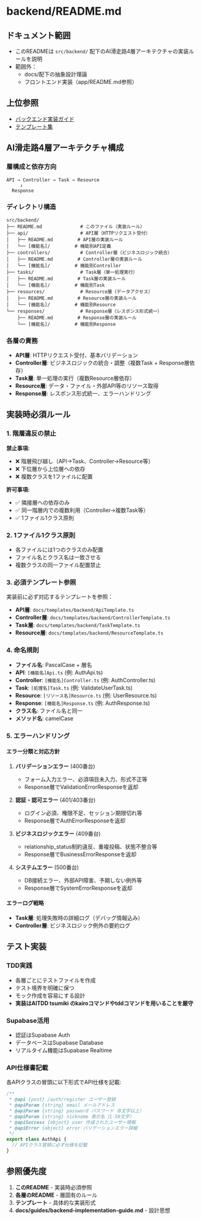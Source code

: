 # backend/README.md

## ドキュメント範囲
- このREADMEは `src/backend/` 配下のAI滑走路4層アーキテクチャの実装ルールを説明
- 範囲外：
  - docs/配下の抽象設計理論
  - フロントエンド実装（app/README.md参照）

## 上位参照
- [バックエンド実装ガイド](../../docs/guides/backend-implementation-guide.md)
- [テンプレート集](../../docs/templates/backend/)

## AI滑走路4層アーキテクチャ構成

### 層構成と依存方向
```
API → Controller → Task → Resource
     ↓
  Response
```

### ディレクトリ構造
```
src/backend/
├── README.md              # このファイル（実装ルール）
├── api/                   # API層（HTTPリクエスト受付）
│   ├── README.md         # API層の実装ルール
│   └── [機能名]/         # 機能別API定義
├── controllers/           # Controller層（ビジネスロジック統合）
│   ├── README.md         # Controller層の実装ルール
│   └── [機能名]/         # 機能別Controller
├── tasks/                 # Task層（単一処理実行）
│   ├── README.md         # Task層の実装ルール
│   └── [機能名]/         # 機能別Task
├── resources/             # Resource層（データアクセス）
│   ├── README.md         # Resource層の実装ルール
│   └── [機能名]/         # 機能別Resource
└── responses/             # Response層（レスポンス形式統一）
    ├── README.md         # Response層の実装ルール
    └── [機能名]/         # 機能別Response
```

### 各層の責務
- **API層**: HTTPリクエスト受付、基本バリデーション
- **Controller層**: ビジネスロジックの統合・調整（複数Task + Response層依存）
- **Task層**: 単一処理の実行（複数Resource層依存）
- **Resource層**: データ・ファイル・外部API等のリソース取得
- **Response層**: レスポンス形式統一、エラーハンドリング

## 実装時必須ルール

### 1. 階層違反の禁止
**禁止事項:**
- ❌ 階層飛び越し（API→Task、Controller→Resource等）
- ❌ 下位層から上位層への依存
- ❌ 複数クラスを1ファイルに配置

**許可事項:**
- ✅ 隣接層への依存のみ
- ✅ 同一階層内での複数利用（Controller→複数Task等）
- ✅ 1ファイル1クラス原則

### 2. 1ファイル1クラス原則
- 各ファイルには1つのクラスのみ配置
- ファイル名とクラス名は一致させる
- 複数クラスの同一ファイル配置禁止

### 3. 必須テンプレート参照
実装前に必ず対応するテンプレートを参照：
- **API層**: `docs/templates/backend/ApiTemplate.ts`
- **Controller層**: `docs/templates/backend/ControllerTemplate.ts`
- **Task層**: `docs/templates/backend/TaskTemplate.ts`
- **Resource層**: `docs/templates/backend/ResourceTemplate.ts`

### 4. 命名規則
- **ファイル名**: PascalCase + 層名
- **API**: `[機能名]Api.ts` (例: AuthApi.ts)
- **Controller**: `[機能名]Controller.ts` (例: AuthController.ts)
- **Task**: `[処理名]Task.ts` (例: ValidateUserTask.ts)
- **Resource**: `[リソース名]Resource.ts` (例: UserResource.ts)
- **Response**: `[機能名]Response.ts` (例: AuthResponse.ts)
- **クラス名**: ファイル名と同一
- **メソッド名**: camelCase

### 5. エラーハンドリング
#### エラー分類と対応方針
1. **バリデーションエラー** (400番台)
   - フォーム入力エラー、必須項目未入力、形式不正等
   - Response層でValidationErrorResponseを返却

2. **認証・認可エラー** (401/403番台)
   - ログイン必須、権限不足、セッション期限切れ等
   - Response層でAuthErrorResponseを返却

3. **ビジネスロジックエラー** (409番台)
   - relationship_status制約違反、重複投稿、状態不整合等
   - Response層でBusinessErrorResponseを返却

4. **システムエラー** (500番台)
   - DB接続エラー、外部API障害、予期しない例外等
   - Response層でSystemErrorResponseを返却

#### エラーログ戦略
- **Task層**: 処理失敗時の詳細ログ（デバッグ情報込み）
- **Controller層**: ビジネスロジック例外の要約ログ

## テスト実装
### TDD実践
- 各層ごとにテストファイルを作成
- テスト境界を明確に保つ
- モック作成を容易にする設計
- **実装はAITDD tsumiki のkairoコマンドやtddコマンドを用いることを厳守**

### Supabase活用
- 認証はSupabase Auth
- データベースはSupabase Database
- リアルタイム機能はSupabase Realtime

### API仕様書記載
各APIクラスの冒頭に以下形式でAPI仕様を記載:
```typescript
/**
 * @api {post} /auth/register ユーザー登録
 * @apiParam {string} email メールアドレス
 * @apiParam {string} password パスワード（8文字以上）
 * @apiParam {string} nickname 表示名（1-50文字）
 * @apiSuccess {object} user 作成されたユーザー情報
 * @apiError {object} error バリデーションエラー詳細
 */
export class AuthApi {
  // APIクラス冒頭に必ず仕様を記載
}
```

## 参照優先度
1. **このREADME** - 実装時必須参照
2. **各層のREADME** - 層固有のルール
3. **テンプレート** - 具体的な実装形式
4. **docs/guides/backend-implementation-guide.md** - 設計思想